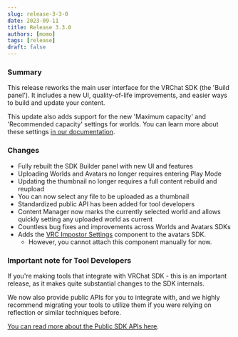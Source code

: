 ```yaml
---
slug: release-3-3-0
date: 2023-09-11
title: Release 3.3.0
authors: [momo]
tags: [release]
draft: false
---
```

### Summary

This release reworks the main user interface for the VRChat SDK (the 'Build panel'). It includes a new UI, quality-of-life improvements, and easier ways to build and update your content.

This update also adds support for the new 'Maximum capacity' and 'Recommended capacity' settings for worlds. You can learn more about these settings [in our documentation](/worlds/creating-your-first-world/).

<!--truncate-->

### Changes

* Fully rebuilt the SDK Builder panel with new UI and features
* Uploading Worlds and Avatars no longer requires entering Play Mode
* Updating the thumbnail no longer requires a full content rebuild and reupload
* You can now select any file to be uploaded as a thumbnail
* Standardized public API has been added for tool developers
* Content Manager now marks the currently selected world and allows quickly setting any uploaded world as current
* Countless bug fixes and improvements across Worlds and Avatars SDKs
* Adds the [VRC Impostor Settings](/avatars/avatar-impostors#vrcimpostorsettings) component to the avatars SDK.
  * However, you cannot attach this component manually for now.

### Important note for Tool Developers

If you're making tools that integrate with VRChat SDK - this is an important release, as it makes quite substantial changes to the SDK internals.

We now also provide public APIs for you to integrate with, and we highly recommend migrating your tools to utilize them if you were relying on reflection or similar techniques before.

[You can read more about the Public SDK APIs here](/sdk/public-sdk-api).
